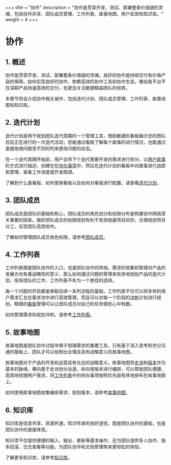 +++
title = "协作"
description = "协作是贯穿开发、测试、部署整条价值链的灵魂，包括协作共享、团队成员管理、工作列表、故事地图、用户反馈和知识库。"
weight = 4
+++

# 协作

## 1. 概述

协作是贯穿开发、测试、部署整条价值链的灵魂，良好的协作是持续交付有价值产品的保障。如何实现良好的协作，依赖高效的协作工具和协作生态。猪齿鱼平台不仅深耕产品快速高效的交付，也更加关注敏捷精益团队的培育。

本章节将会介绍协作相关操作，包括迭代计划、团队成员管理、工作列表、故事地图和知识库。

## 2. 迭代计划

迭代计划是用于规划团队迭代周期的一个管理工具，借助敏捷的看板展示您的团队目前正在进行的一次迭代活动，您能通过看板了解每个故事的进行情况，也能通过直接拖拽问题至不同的列来更改问题的状态。

在一个迭代周期开始前，用户会将下个迭代需要开发的需求进行拆分，以[用户故事](./work-lists/user-story)的方式进行描述，创建在在[待办事项](./work-lists)中，然后在迭代计划的看板中对故事进行追踪和管理，查看工作进度或开发瓶颈。

了解到什么是看板、如何使用看板以及如何对看板进行配置，请查看[迭代计划](./iteration-plan)。

## 3. 团队成员

团队成员是团队的基础和核心，团队成员的角色划分和权限分布是构建协作网络至关重要的因素。做好团队成员的权限规划有利于有效规避项目风险，合理规划项目分工，实现团队高效协作。

了解如何管理团队成员角色权限，请参考[团队成员](./teammember)。

## 4. 工作列表

工作列表既是团队协作的入口，也是团队协作的阵地。需求的收集和管理对产品的发展方向有着战略性的意义，那么如何通过问题的管理来有序地规划产品的迭代计划，指导团队的工作，工作列表不失为一个绝佳的选择。

每一个问题的开启都是串联后续一系列流程的基础，工作列表不仅可以将多样的用户需求汇总在需求池中进行高效管理，而且可以对每一个阶段的[冲刺](./work-lists/sprint)计划进行规划，精细的[看板](./iteration-plan)管理可以让团队成员对自己的任务做到心中有数。

如何管理需求和规划冲刺，请参考[工作列表](./work-lists)。

## 5. 故事地图

故事地图是团队协作过程中用于梳理需求的重要工具，只有基于深入思考和充分沟通的基础上，团队才可以绘制出合理且具有战略意义的故事地图。

故事地图对于产品的开发和运营具有长远的战略意义。故事地图将[史诗](./work-lists/epic)和[版本](./work-lists)作为基本的脉络，横向基于史诗划分泳道，纵向按版本进行编排，可以帮助团队便捷、高效地梳理用户需求，将[工作列表](./work-lists)中的待办事项按照优先级有序地排布在故事地图上。

如何使用故事地图收集编排需求，规划版本，请参考[故事地图](./story-map)。

## 6. 知识库

知识库是信息共享，资源共通，知识传承的良好途径，既是团队协作的基础，也是团队协作的直接体现。

知识库不仅提供便捷的输入、输出、更新等基本操作，还为团队提供多人协作、版本回滚、日志查看等功能，为团队协作和文档管理带来更轻松的体验。

了解更多知识库，请参考[知识库](./knowledge-base)。

